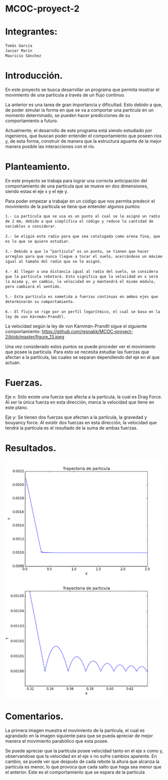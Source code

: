 # MCOC-proyect-2
Integrantes:
=============
```
Tomás García
Javier Marín
Mauricio Sánchez
```

Introducción.
=============

En este proyecto se busca desarrollar un programa que permita mostrar el movimiento de una partícula a través de un flujo continuo.

La anterior es una tarea de gran importancia y dificultad. Esto debido a que, de poder simular la forma en que se va a comportar una partícula en un momento determinado, se pueden hacer predicciones de su comportamiento a futuro.

Actualmente, el desarrollo de este programa está siendo estudiado por ingenieros, que buscan poder entender el comportamiento que poseen ríos y, de esta forma, construir de manera que la estructura  aguante de la mejor manera posible las interacciones con el río.


Planteamiento.
==============

En este proyecto se trabaja para lograr una correcta anticipación del comportamiento de una partícula que se mueve en dos dimensiones, siendo estas el eje x y el eje y.

Para poder empezar a trabajar en un código que nos permita predecir el movimiento de la partícula se tiene que entender algunos puntos:

	1.- La partícula que se usa es un punto al cual se le asignó un radio de 2 mm, debido a que simplifica el código y reduce la cantidad de variables a considerar.

	2.- Se eligió este radio para que sea catalogada como arena fina, que es lo que se quiere estudiar.

	3.- Debido a que la “partícula” es un punto, se tienen que hacer arreglos para que nunca llegue a tocar el suelo, acercándose un máximo igual al tamaño del radio que se le asignó.

	4.- Al llegar a una distancia igual al radio del suelo, se considera que la partícula rebotará. Esto significa que la velocidad en x será la misma y, en cambio, la velocidad en y mantendrá el mismo módulo, pero cambiará el sentido.

	5.- Esta partícula es sometida a fuerzas continuas en ambos ejes que determinarán su comportamiento.

	6.- El flujo se rige por un perfil logarítmico, el cual se basa en la ley de von Kárnmán-Prandtl.

La velocidad según la ley de von Kárnmán-Prandtl sigue el siguiente comportamiento:
https://github.com/resnakk/MCOC-proyect-2/blob/master/figure_13.jpeg

Una vez considerado estos puntos se puede proceder ver el movimiento que posee la partícula. Para esto se necesita estudiar las fuerzas que afectan a la partícula, las cuales se separan dependiendo del eje en el que actuan.


Fuerzas.
========

Eje x: Sólo existe una fuerza que afecta a la partícula, la cual es Drag Force. Al ser la única fuerza en esta dirección, marca la velocidad que tiene en este plano.

Eje y: Se tienen dos fuerzas que afectan a la partícula, la gravedad y bouyancy force. Al existir dos fuerzas en esta dirección, la velocidad que tendrá la partícula es el resultado de la suma de ambas fuerzas.


Resultados.
===========

![Resultado](https://github.com/resnakk/MCOC-proyect-2/blob/master/figure_1.png)
![Resultado](https://github.com/resnakk/MCOC-proyect-2/blob/master/figure_12.png)


Comentarios.
============

La primera imagen muestra el movimiento de la partícula, el cual es agrandado en la imagen siguiente para que se pueda apreciar de mejor manera el movimiento parabólico que esta posee.

Se puede apreciar que la partícula posee velocidad tanto en el eje x como y, observandose que la velocidad en el eje x no sufre cambios aparente. En cambio, se puede ver que después de cada rebote la altura que alcanza la partícula es menor, lo que provoca que cada salto que haga sea menor que el anterior. Este es el comportamiento que se espera de la partícula
